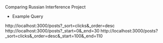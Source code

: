 Comparing Russian Interference Project

* Example Query

http://localhost:3000/posts?_sort=clicks&_order=desc
http://localhost:3000/posts?_start=0&_end=30
http://localhost:3000/posts?_sort=clicks&_order=desc&_start=100&_end=110
